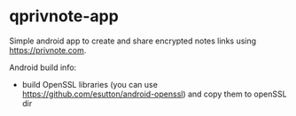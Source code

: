 # qprivnote-app
Simple android app to create and share encrypted notes links using https://privnote.com.

Android build info:
- build OpenSSL libraries (you can use https://github.com/esutton/android-openssl) and copy them to openSSL dir
